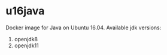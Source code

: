 u16java
===============

Docker image for Java on Ubuntu 16.04. Available jdk versions:

1. openjdk8
2. openjdk11
